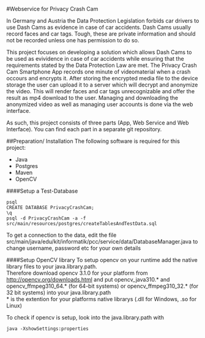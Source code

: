 #Webservice for Privacy Crash Cam

<p>In Germany and Austria the Data Protection Legislation forbids car drivers to use Dash Cams as evidence in case of car accidents. Dash Cams usually record faces and car tags. Tough, these are private information and should not be recorded unless one has permission to do so.</p>
<p>This project focuses on developing a solution which allows Dash Cams to be used as evividence in case of car accidents while ensuring that the requirements stated by the Data Protection Law are met. The Privacy Crash Cam Smartphone App records one minute of videomaterial when a crash occours and encrypts it. After storing the encrypted media file to the device storage the user can upload it to a server which will decrypt and anonymize the video. This will render faces and car tags unrecognizable and offer the result as mp4 download to the user. Managing and downloading the anonymized video as well as managing user accounts is done via the web interface.</p>
<p>As such, this project consists of three parts (App, Web Service and Web Interface). You can find each part in a separate git repository.</p>

##Preparation/ Installation
The following software is required for this project:
* Java
* Postgres
* Maven
* OpenCV

####Setup a Test-Database
```
psql
CREATE DATABASE PrivacyCrashCam;
\q
psql -d PrivacyCrashCam -a -f src/main/resources/postgres/createTablesAndTestData.sql
```
To get a connection to the data, edit the file src/main/java/edu/kit/informatik/pcc/service/data/DatabaseManager.java to change username, password etc for your own details

####Setup OpenCV library
To setup opencv on your runtime add the native library files to your java.library.path. <br /> 
Therefore download opencv 3.1.0 for your platform from http://opencv.org/downloads.html and
put opencv_java310.* and opencv_ffmpeg310_64.* (for 64-bit systems) or opencv_ffmpeg310_32.*
(for 32 bit systems) into your java.library.path <br />
\* is the extention for your platforms native librarys (.dll for Windows, .so for Linux)

To check if opencv is setup, look into the java.library.path with
```
java -XshowSettings:properties
```
